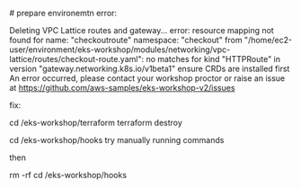 # prepare environemtn error:


Deleting VPC Lattice routes and gateway...
error: resource mapping not found for name: "checkoutroute" namespace: "checkout" from "/home/ec2-user/environment/eks-workshop/modules/networking/vpc-lattice/routes/checkout-route.yaml": no matches for kind "HTTPRoute" in version "gateway.networking.k8s.io/v1beta1"
ensure CRDs are installed first
An error occurred, please contact your workshop proctor or raise an issue at https://github.com/aws-samples/eks-workshop-v2/issues

fix:

cd /eks-workshop/terraform
terraform destroy

cd  /eks-workshop/hooks
try manually running commands

then

rm -rf cd  /eks-workshop/hooks